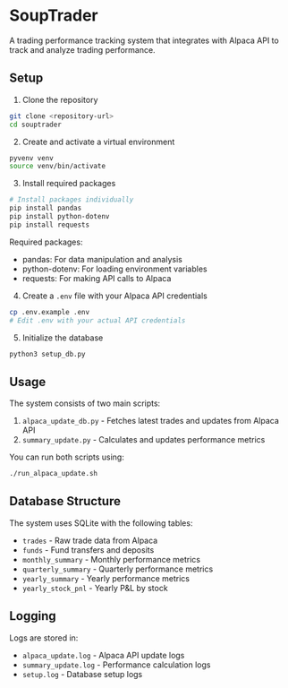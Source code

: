 # SoupTrader

A trading performance tracking system that integrates with Alpaca API to track and analyze trading performance.

## Setup

1. Clone the repository
```bash
git clone <repository-url>
cd souptrader
```

2. Create and activate a virtual environment
```bash
pyvenv venv
source venv/bin/activate
```

3. Install required packages
```bash
# Install packages individually
pip install pandas
pip install python-dotenv
pip install requests
```

Required packages:
- pandas: For data manipulation and analysis
- python-dotenv: For loading environment variables
- requests: For making API calls to Alpaca

4. Create a `.env` file with your Alpaca API credentials
```bash
cp .env.example .env
# Edit .env with your actual API credentials
```

5. Initialize the database
```bash
python3 setup_db.py
```

## Usage

The system consists of two main scripts:

1. `alpaca_update_db.py` - Fetches latest trades and updates from Alpaca API
2. `summary_update.py` - Calculates and updates performance metrics

You can run both scripts using:
```bash
./run_alpaca_update.sh
```

## Database Structure

The system uses SQLite with the following tables:
- `trades` - Raw trade data from Alpaca
- `funds` - Fund transfers and deposits
- `monthly_summary` - Monthly performance metrics
- `quarterly_summary` - Quarterly performance metrics
- `yearly_summary` - Yearly performance metrics
- `yearly_stock_pnl` - Yearly P&L by stock

## Logging

Logs are stored in:
- `alpaca_update.log` - Alpaca API update logs
- `summary_update.log` - Performance calculation logs
- `setup.log` - Database setup logs 